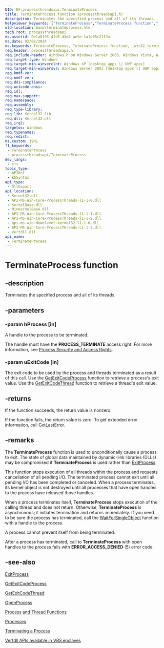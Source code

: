 ```yaml
---
UID: NF:processthreadsapi.TerminateProcess
title: TerminateProcess function (processthreadsapi.h)
description: Terminates the specified process and all of its threads.
helpviewer_keywords: ["TerminateProcess","TerminateProcess function","_win32_terminateprocess","base.terminateprocess","processthreadsapi/TerminateProcess","winbase/TerminateProcess"]
old-location: base\terminateprocess.htm
tech.root: processthreadsapi
ms.assetid: 0e1a8195-4fd3-43d4-ae9e-1a1e05c2119a
ms.date: 02/02/2024
ms.keywords: TerminateProcess, TerminateProcess function, _win32_terminateprocess, base.terminateprocess, processthreadsapi/TerminateProcess, winbase/TerminateProcess
req.header: processthreadsapi.h
req.include-header: Windows.h on Windows Server 2003, Windows Vista, Windows 7, Windows Server 2008  Windows Server 2008 R2
req.target-type: Windows
req.target-min-winverclnt: Windows XP [desktop apps \| UWP apps]
req.target-min-winversvr: Windows Server 2003 [desktop apps \| UWP apps]
req.kmdf-ver:
req.umdf-ver:
req.ddi-compliance:
req.unicode-ansi:
req.idl:
req.max-support:
req.namespace:
req.assembly:
req.type-library:
req.lib: Kernel32.lib
req.dll: Kernel32.dll
req.irql:
targetos: Windows
req.typenames:
req.redist:
ms.custom: 19H1
f1_keywords:
 - TerminateProcess
 - processthreadsapi/TerminateProcess
dev_langs:
 - c++
topic_type:
 - APIRef
 - kbSyntax
api_type:
 - DllExport
api_location:
 - Kernel32.dll
 - API-MS-Win-Core-ProcessThreads-l1-1-0.dll
 - KernelBase.dll
 - MinKernelBase.dll
 - API-MS-Win-Core-ProcessThreads-l1-1-1.dll
 - API-MS-Win-Core-ProcessThreads-l1-1-2.dll
 - api-ms-win-downlevel-kernel32-l1-1-0.dll
 - API-MS-Win-Core-ProcessThreads-L1-1-3.dll
 - Vertdll.dll
api_name:
 - TerminateProcess
---
```


# TerminateProcess function

## -description

Terminates the specified process and all of its threads.

## -parameters

### -param hProcess [in]

A handle to the process to be terminated.

The handle must have the <b>PROCESS_TERMINATE</b> access right. For more information, see <a href="/windows/win32/ProcThread/process-security-and-access-rights">Process Security and Access Rights</a>.

### -param uExitCode [in]

The exit code to be used by the process and threads terminated as a result of this call. Use the <a href="/windows/win32/api/processthreadsapi/nf-processthreadsapi-getexitcodeprocess">GetExitCodeProcess</a> function to retrieve a process's exit value. Use the <a href="/windows/win32/api/processthreadsapi/nf-processthreadsapi-getexitcodethread">GetExitCodeThread</a> function to retrieve a thread's exit value.

## -returns

If the function succeeds, the return value is nonzero.

If the function fails, the return value is zero. To get extended error information, call <a href="/windows/win32/api/errhandlingapi/nf-errhandlingapi-getlasterror">GetLastError</a>.

## -remarks

The <b>TerminateProcess</b> function is used to unconditionally cause a process to exit. The state of global data maintained by dynamic-link libraries (DLLs) may be compromised if <b>TerminateProcess</b> is used rather than <a href="/windows/win32/api/processthreadsapi/nf-processthreadsapi-exitprocess">ExitProcess</a>.

This function stops execution of all threads within the process and requests cancellation of all pending I/O. The terminated process cannot exit until all pending I/O has been completed or canceled. When a process terminates, its kernel object is not destroyed until all processes that have open handles to the process have released those handles.

When a process terminates itself, <b>TerminateProcess</b> stops execution of the calling thread and does not return. Otherwise, <b>TerminateProcess</b> is asynchronous; it initiates termination and returns immediately. If you need to be sure the process has terminated, call the <a href="/windows/win32/api/synchapi/nf-synchapi-waitforsingleobject">WaitForSingleObject</a> function with a handle to the process.

A process cannot prevent itself from being terminated.

After a process has terminated, call to <b>TerminateProcess</b> with open handles to the process fails with <b>ERROR_ACCESS_DENIED</b> (5) error code.

## -see-also

[ExitProcess](nf-processthreadsapi-exitprocess.md)

[GetExitCodeProcess](nf-processthreadsapi-getexitcodeprocess.md)

[GetExitCodeThread](nf-processthreadsapi-getexitcodethread.md)

[OpenProcess](nf-processthreadsapi-openprocess.md)

[Process and Thread Functions](/windows/win32/ProcThread/process-and-thread-functions)

[Processes](/windows/win32/ProcThread/child-processes)

[Terminating a Process](/windows/win32/ProcThread/terminating-a-process)

[Vertdll APIs available in VBS enclaves](/windows/win32/trusted-execution/enclaves-available-in-vertdll)
